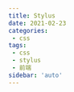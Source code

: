 ```yaml
---
title: Stylus
date: 2021-02-23
categories:
 - css
tags:
 - css
 - stylus
 - 前端
sidebar: 'auto'
---
```


